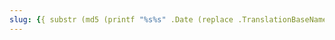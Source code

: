 ```yaml
---
slug: {{ substr (md5 (printf "%s%s" .Date (replace .TranslationBaseName "-" " " | title))) 4 8 }}
---
```

